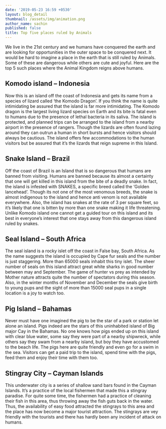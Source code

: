 ```yaml
---
date: '2019-05-23 16:59 +0530'
layout: blog_detail
thumbnail: /assets/img/animation.png
author_name: sachin
published: false
title: Top five places ruled by Animals
---
```

We live in the 21st century and we humans have conquered the earth and are looking for opportunities in the outer space to be conquered next. It would be hard to imagine a place in the earth that is still ruled by Animals. Some of these are dangerous while others are cute and joyful. Here are the top 5 such places where the Animal Kingdom reigns above humans.

## Komodo island – Indonesia
Now this is an island off the coast of Indonesia and gets its name from a species of lizard called ‘the Komodo Dragon’. If you think the name is quite intimidating be assured that the island is far more intimidating. The Komodo dragon is the largest living lizard species on Earth and its bite is fatal even to humans due to the presence of lethal bacteria in its saliva. The island is protected, and planned trips can be arranged to the island from a nearby airport in the presence of rangers. Though the lizards are often found lazing around they can outrun a human in short bursts and hence visitors should always be cautious. The island offers few accommodations to the human visitors but be assured that it’s the lizards that reign supreme in this Island.


## Snake Island – Brazil
Off the coast of Brazil is an Island that is so dangerous that humans are banned from visiting. Humans are banned because its almost a certainty that one will get killed in this island from the bite of a deadly snake. In fact, the island is infested with SNAKES, a specific breed called the ‘Golden lancehead’. Though its not one of the most venomous breeds, the snake is almost indigenous to the island and hence anti venom is not available everywhere. Also, the island has snakes at the rate of 3 per square feet, so it’s likely that one is bitten by more than one snake making it life threatening. Unlike Komodo island one cannot get a guided tour on this island and its best in everyone’s interest that one stays away from this dangerous island ruled by snakes.


## Seal Island – South Africa
The seal island is a rocky islet off the coast in False bay, South Africa. As the name suggests the island is occupied by Cape fur seals and the number is just staggering. More than 65000 seals inhabit this tiny islet. The sheer number of seals on this island attract great white sharks in good number between may and September. The game of hunter vs prey as intended by Mother nature attracts quite the number of spectators during this season. Also, in the winter months of November and December the seals give birth to young pups and the sight of more than 15000 seal pups in a single location is a joy to watch too.


## Pig Island – Bahamas
Never must have one imagined the pig to be the star of a park or station let alone an island. Pigs indeed are the stars of this uninhabited island of Big major Cay in the Bahamas. No one knows how pigs ended up on this island with clear blue water, some say they were part of a nearby shipwreck, while others say they swam from a nearby island, but boy they have accustomed to the beach life. The pigs here are quite friendly and even go for a swim in the sea. Visitors can get a paid trip to the island, spend time with the pigs, feed them and enjoy their time with them too. 


## Stingray City – Cayman Islands
This underwater city is a series of shallow sand bars found in the Cayman Islands. It’s a practice of the local fishermen that made this a stingray paradise. For quite some time, the fishermen had a practice of cleaning their fish in this area, thus throwing away the fish guts back in the water. Thus, the availability of easy food attracted the stingrays to this area and the place has now become a major tourist attraction.  The stingrays are vey friendly with the tourists and there has hardly been any incident of attack on humans.
